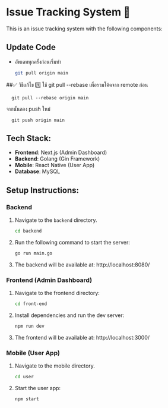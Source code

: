 # Issue Tracking System  💒

This is an issue tracking system with the following components:

## Update Code
   - อัพเดททุกครั้งก่อนเริ่มทำ
     ```bash
     git pull origin main
##✅ วิธีแก้ไข
1️⃣ ใช้ git pull --rebase เพื่อรวมโค้ดจาก remote ก่อน

      git pull --rebase origin main
จากนั้นลอง push ใหม่

      git push origin main

## Tech Stack:
- **Frontend**: Next.js (Admin Dashboard)
- **Backend**: Golang (Gin Framework)
- **Mobile**: React Native (User App)
- **Database**: MySQL


## Setup Instructions:

### Backend
1. Navigate to the `backend` directory.
   ```bash
   cd backend
2. Run the following command to start the server:
   ```bash
   go run main.go
3. The backend will be available at:
   http://localhost:8080/


### Frontend (Admin Dashboard)

1. Navigate to the frontend directory:
   ```bash
   cd front-end
2. Install dependencies and run the dev server:
   ```bash
   npm run dev
3. The frontend will be available at:
   http://localhost:3000/


### Mobile (User App)
1. Navigate to the mobile directory.
   ```bash
   cd user
2. Start the user app:
   ```bash
   npm start
